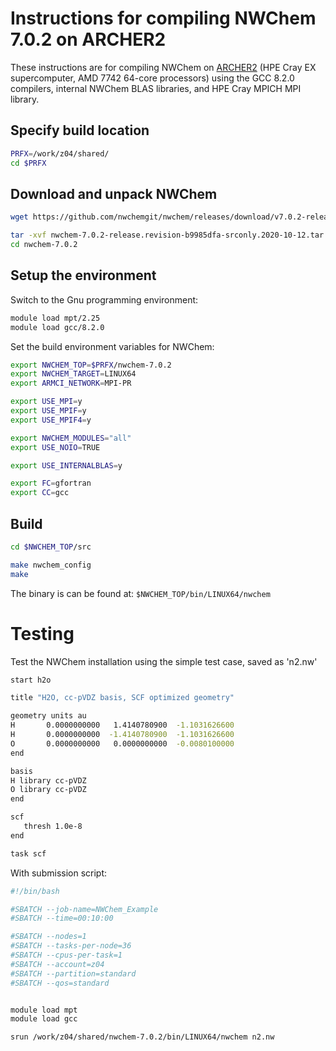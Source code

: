 Instructions for compiling NWChem 7.0.2 on ARCHER2
==================================================

These instructions are for compiling NWChem on [ARCHER2](https://www.archer2.ac.uk)
(HPE Cray EX supercomputer, AMD 7742 64-core processors) using the GCC 8.2.0 compilers,
internal NWChem BLAS libraries, and HPE Cray MPICH MPI library.

Specify build location
----------------------
```bash
PRFX=/work/z04/shared/
cd $PRFX
```


Download and unpack NWChem
--------------------------

```bash
wget https://github.com/nwchemgit/nwchem/releases/download/v7.0.2-release/nwchem-7.0.2-release.revision-b9985dfa-srconly.2020-10-12.tar.bz2

tar -xvf nwchem-7.0.2-release.revision-b9985dfa-srconly.2020-10-12.tar.bz2
cd nwchem-7.0.2
```


Setup the environment
---------------------

Switch to the Gnu programming environment:

```bash
module load mpt/2.25
module load gcc/8.2.0
```

Set the build environment variables for NWChem:

```bash
export NWCHEM_TOP=$PRFX/nwchem-7.0.2
export NWCHEM_TARGET=LINUX64
export ARMCI_NETWORK=MPI-PR

export USE_MPI=y
export USE_MPIF=y
export USE_MPIF4=y

export NWCHEM_MODULES="all"  
export USE_NOIO=TRUE

export USE_INTERNALBLAS=y

export FC=gfortran  
export CC=gcc
```

Build
---------

```bash
cd $NWCHEM_TOP/src  

make nwchem_config
make
```

The binary is can be found at: `$NWCHEM_TOP/bin/LINUX64/nwchem`


Testing
===========

Test the NWChem installation using the simple test case, saved as 'n2.nw'

```bash
start h2o

title "H2O, cc-pVDZ basis, SCF optimized geometry"

geometry units au
H       0.0000000000   1.4140780900  -1.1031626600
H       0.0000000000  -1.4140780900  -1.1031626600
O       0.0000000000   0.0000000000  -0.0080100000
end

basis
H library cc-pVDZ
O library cc-pVDZ
end

scf
   thresh 1.0e-8
end

task scf

```

With submission script:

``` bash
#!/bin/bash

#SBATCH --job-name=NWChem_Example
#SBATCH --time=00:10:00

#SBATCH --nodes=1
#SBATCH --tasks-per-node=36
#SBATCH --cpus-per-task=1
#SBATCH --account=z04
#SBATCH --partition=standard
#SBATCH --qos=standard


module load mpt
module load gcc

srun /work/z04/shared/nwchem-7.0.2/bin/LINUX64/nwchem n2.nw
```
